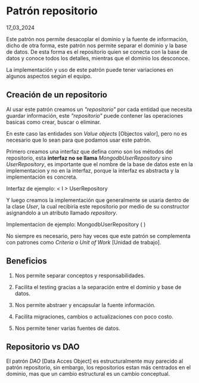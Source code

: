 # Patrón repositorio
17_03_2024

Este patrón nos permite desacoplar el dominio y la fuente de información, dicho de otra forma, este patrón nos permite separar el dominio y la base de datos. De esta forma es el repositorio quien se conecta con la base de datos y conoce todos los detalles, mientras que el dominio los desconoce. 

La implementación y uso de este patrón puede tener variaciones en algunos aspectos según el equipo.

## Creación de un repositorio

Al usar este patrón creamos un *"repositorio"* por cada entidad que necesita guardar información, este *"repositorio"* puede contener las operaciones basicas como crear, buscar o eliminar.

En este caso las entidades son *Value objects* [Objectos valor], pero no es necesario que lo sean para que podamos usar este patrón.

Primero creamos una interfaz que defina como son los métodos del repositorio, esta **interfaz no se llama** *MongodbUserRepository* sino *UserRepository*, es importante que el nombre de la base de datos este en la implementacion y no en la interfaz, porque la interfaz es abstracta y la implementación es concreta.

Interfaz de ejemplo: < I > UserRepository

Y luego creamos la implementación que generalmente se usaria dentro de la clase *User*, la cual recibiria este repositorio por medio de su constructor asignandolo a un atributo llamado *repository*.

Implementacion de ejemplo: MongodbUserRepository ( )

No siempre es necesario, pero hay veces que este patrón se complementa con patrones como *Criteria* o *Unit of Work* [Unidad de trabajo].

## Beneficios

1. Nos permite separar conceptos y responsabilidades.

2. Facilita el testing gracias a la separación entre el dominio y base de datos.

3. Nos permite abstraer y encapsular la fuente información.

4. Facilita migraciones, cambios o actualizaciones con poco costo.

5. Nos permite tener varias fuentes de datos.

## Repositorio vs DAO

El patrón *DAO* [Data Acces Object] es estructuralmente muy parecido al patrón repositorio, sin embargo, los repositorios estan más centrados en el dominio, mas que un cambio estructural es un cambio conceptual.
